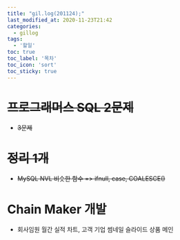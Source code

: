 ```yaml
---
title: "gil.log(201124);"
last_modified_at: 2020-11-23T21:42
categories: 
  - gillog
tags: 
  - '할일'
toc: true
toc_label: '목차'
toc_icon: 'sort'
toc_sticky: true
---
```

# ~~프로그래머스 SQL 2문제~~
- ~~3문제~~

# ~~정리 1개~~
- ~~MySQL NVL 비슷한 함수 => ifnull, case, COALESCE()~~

# Chain Maker 개발
- 회사임원 월간 실적 차트, 고객 기업 썸네일 슬라이드 상품 메인
